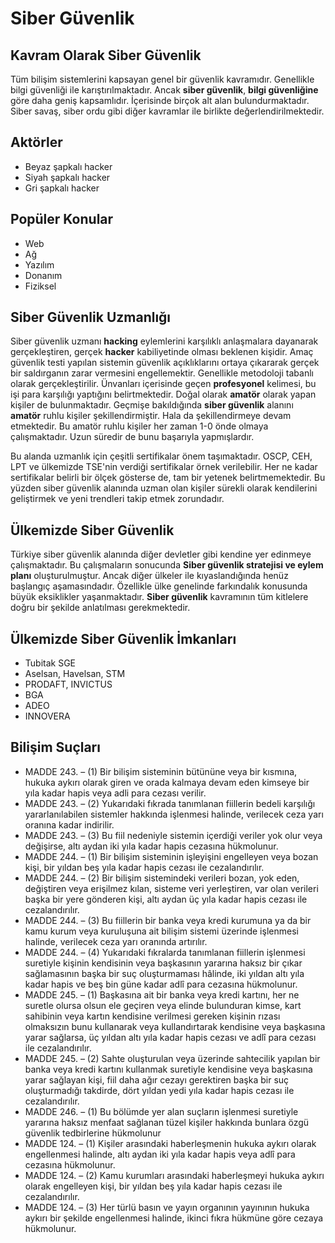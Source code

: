# Siber Güvenlik

## Kavram Olarak Siber Güvenlik

Tüm bilişim sistemlerini kapsayan genel bir güvenlik kavramıdır. Genellikle bilgi güvenliği ile karıştırılmaktadır. Ancak **siber güvenlik**, **bilgi güvenliğine** göre daha geniş kapsamlıdır. İçerisinde birçok alt alan bulundurmaktadır. Siber savaş, siber ordu gibi diğer kavramlar ile birlikte değerlendirilmektedir.

## Aktörler

- Beyaz şapkalı hacker
- Siyah şapkalı hacker
- Gri şapkalı hacker

## Popüler Konular

- Web
- Ağ
- Yazılım
- Donanım
- Fiziksel

## Siber Güvenlik Uzmanlığı

Siber güvenlik uzmanı **hacking** eylemlerini karşılıklı anlaşmalara dayanarak gerçekleştiren, gerçek **hacker** kabiliyetinde olması beklenen kişidir. Amaç güvenlik testi yapılan sistemin güvenlik açıklıklarını ortaya çıkararak gerçek bir saldırganın zarar vermesini engellemektir. Genellikle metodoloji tabanlı olarak gerçekleştirilir. Ünvanları içerisinde geçen **profesyonel** kelimesi, bu işi para karşılığı yaptığını belirtmektedir. Doğal olarak **amatör** olarak yapan kişiler de bulunmaktadır. Geçmişe bakıldığında **siber güvenlik** alanını **amatör** ruhlu kişiler şekillendirmiştir. Hala da şekillendirmeye devam etmektedir. Bu amatör ruhlu kişiler her zaman 1-0 önde olmaya çalışmaktadır. Uzun süredir de bunu başarıyla yapmışlardır.

Bu alanda uzmanlık için çeşitli sertifikalar önem taşımaktadır. OSCP, CEH, LPT ve ülkemizde TSE'nin verdiği sertifikalar örnek verilebilir. Her ne kadar sertifikalar belirli bir ölçek gösterse de, tam bir yetenek belirtmemektedir. Bu yüzden siber güvenlik alanında uzman olan kişiler sürekli olarak kendilerini geliştirmek ve yeni trendleri takip etmek zorundadır.

## Ülkemizde Siber Güvenlik

Türkiye siber güvenlik alanında diğer devletler gibi kendine yer edinmeye çalışmaktadır. Bu çalışmaların sonucunda **Siber güvenlik stratejisi ve eylem planı** oluşturulmuştur. Ancak diğer ülkeler ile kıyaslandığında henüz başlangıç aşamasındadır. Özellikle ülke genelinde farkındalık konusunda büyük eksiklikler yaşanmaktadır. **Siber güvenlik** kavramının tüm kitlelere doğru bir şekilde anlatılması gerekmektedir.

## Ülkemizde Siber Güvenlik İmkanları

- Tubitak SGE
- Aselsan, Havelsan, STM
- PRODAFT, INVICTUS
- BGA
- ADEO
- INNOVERA

## Bilişim Suçları

- MADDE 243. – (1) Bir bilişim sisteminin bütününe veya bir kısmına, hukuka aykırı olarak giren ve orada kalmaya devam eden kimseye bir yıla kadar hapis veya adli para cezası verilir.
- MADDE 243. – (2) Yukarıdaki fıkrada tanımlanan fiillerin bedeli karşılığı yararlanılabilen sistemler hakkında işlenmesi halinde, verilecek ceza yarı oranına kadar indirilir.
- MADDE 243. – (3) Bu fiil nedeniyle sistemin içerdiği veriler yok olur veya değişirse, altı aydan iki yıla kadar hapis cezasına hükmolunur.
- MADDE 244. – (1) Bir bilişim sisteminin işleyişini engelleyen veya bozan kişi, bir yıldan beş yıla kadar hapis cezası ile cezalandırılır.
- MADDE 244. – (2) Bir bilişim sistemindeki verileri bozan, yok eden, değiştiren veya erişilmez kılan, sisteme veri yerleştiren, var olan verileri başka bir yere gönderen kişi, altı aydan üç yıla kadar hapis cezası ile cezalandırılır.
- MADDE 244. – (3) Bu fiillerin bir banka veya kredi kurumuna ya da bir kamu kurum veya kuruluşuna ait bilişim sistemi üzerinde işlenmesi halinde, verilecek ceza yarı oranında artırılır.
- MADDE 244. – (4) Yukarıdaki fıkralarda tanımlanan fiillerin işlenmesi suretiyle kişinin kendisinin veya başkasının yararına haksız bir çıkar sağlamasının başka bir suç oluşturmaması hâlinde, iki yıldan altı yıla kadar hapis ve beş bin güne kadar adlî para cezasına hükmolunur.
- MADDE 245. – (1) Başkasına ait bir banka veya kredi kartını, her ne suretle olursa olsun ele geçiren veya elinde bulunduran kimse, kart sahibinin veya kartın kendisine verilmesi gereken kişinin rızası olmaksızın bunu kullanarak veya kullandırtarak kendisine veya başkasına yarar sağlarsa, üç yıldan altı yıla kadar hapis cezası ve adlî para cezası ile cezalandırılır.
- MADDE 245. – (2) Sahte oluşturulan veya üzerinde sahtecilik yapılan bir banka veya kredi kartını kullanmak suretiyle kendisine veya başkasına yarar sağlayan kişi, fiil daha ağır cezayı gerektiren başka bir suç oluşturmadığı takdirde, dört yıldan yedi yıla kadar hapis cezası ile cezalandırılır.
- MADDE 246. – (1) Bu bölümde yer alan suçların işlenmesi suretiyle yararına haksız menfaat sağlanan tüzel kişiler hakkında bunlara özgü güvenlik tedbirlerine hükmolunur
- MADDE 124. – (1) Kişiler arasındaki haberleşmenin hukuka aykırı olarak engellenmesi halinde, altı aydan iki yıla kadar hapis veya adlî para cezasına hükmolunur.
- MADDE 124. – (2) Kamu kurumları arasındaki haberleşmeyi hukuka aykırı olarak engelleyen kişi, bir yıldan beş yıla kadar hapis cezası ile cezalandırılır.
- MADDE 124. – (3) Her türlü basın ve yayın organının yayınının hukuka aykırı bir şekilde engellenmesi halinde, ikinci fıkra hükmüne göre cezaya hükmolunur.

